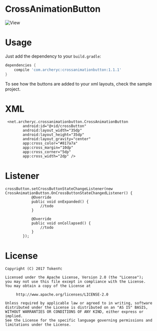 CrossAnimationButton
====================

![View](http://7xpp4m.com1.z0.glb.clouddn.com/GIF.gif)

Usage
=====
Just add the dependency to your `build.gradle`:

```groovy
dependencies {
    compile 'com.archeryc:crossanimationbutton:1.1.1'
}
```

To see how the buttons are added to your xml layouts, check the sample project.

XML
=======
     <net.archeryc.crossanimationbutton.CrossAnimationButton
            android:id="@+id/crossButton"
            android:layout_width="35dp"
            android:layout_height="35dp"
            android:layout_gravity="center"
            app:cross_color="#817a7a"
            app:cross_margin="10dp"
            app:cross_corner="5dp"
            app:cross_width="2dp" />

Listener
=======
    crossButton.setCrossButtonStateChangeListener(new CrossAnimationButton.OnCrossButtonStateChangedListener() {
                @Override
                public void onExpanded() {
                    //todo 
                }
    
                @Override
                public void onCollapsed() {
                    //todo
                }
            });
License
=======

    Copyright (C) 2017 TokenYc

    Licensed under the Apache License, Version 2.0 (the "License");
    you may not use this file except in compliance with the License.
    You may obtain a copy of the License at

         http://www.apache.org/licenses/LICENSE-2.0

    Unless required by applicable law or agreed to in writing, software
    distributed under the License is distributed on an "AS IS" BASIS,
    WITHOUT WARRANTIES OR CONDITIONS OF ANY KIND, either express or implied.
    See the License for the specific language governing permissions and
    limitations under the License.
